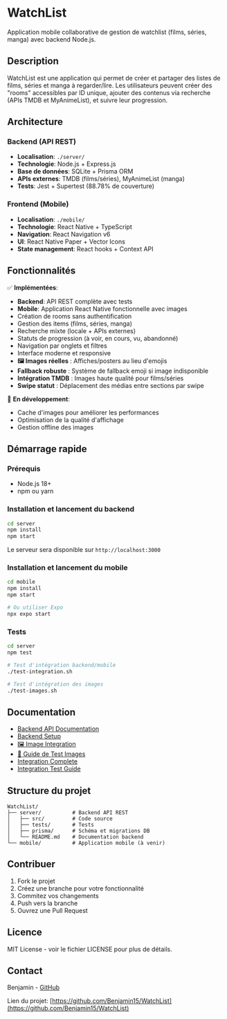 # WatchList

Application mobile collaborative de gestion de watchlist (films, séries, manga) avec backend Node.js.

## Description

WatchList est une application qui permet de créer et partager des listes de films, séries et manga à regarder/lire. Les utilisateurs peuvent créer des "rooms" accessibles par ID unique, ajouter des contenus via recherche (APIs TMDB et MyAnimeList), et suivre leur progression.

## Architecture

### Backend (API REST)
- **Localisation**: `./server/`
- **Technologie**: Node.js + Express.js
- **Base de données**: SQLite + Prisma ORM
- **APIs externes**: TMDB (films/séries), MyAnimeList (manga)
- **Tests**: Jest + Supertest (88.78% de couverture)

### Frontend (Mobile)
- **Localisation**: `./mobile/`
- **Technologie**: React Native + TypeScript
- **Navigation**: React Navigation v6
- **UI**: React Native Paper + Vector Icons
- **State management**: React hooks + Context API

## Fonctionnalités

✅ **Implémentées**:
- **Backend**: API REST complète avec tests
- **Mobile**: Application React Native fonctionnelle avec images
- Création de rooms sans authentification
- Gestion des items (films, séries, manga)
- Recherche mixte (locale + APIs externes)
- Statuts de progression (à voir, en cours, vu, abandonné)
- Navigation par onglets et filtres
- Interface moderne et responsive
- **🖼️ Images réelles** : Affiches/posters au lieu d'emojis
- **Fallback robuste** : Système de fallback emoji si image indisponible
- **Intégration TMDB** : Images haute qualité pour films/séries
- **Swipe statut** : Déplacement des médias entre sections par swipe

🔄 **En développement**:
- Cache d'images pour améliorer les performances
- Optimisation de la qualité d'affichage
- Gestion offline des images

## Démarrage rapide

### Prérequis
- Node.js 18+
- npm ou yarn

### Installation et lancement du backend
```bash
cd server
npm install
npm start
```

Le serveur sera disponible sur `http://localhost:3000`

### Installation et lancement du mobile
```bash
cd mobile
npm install
npm start

# Ou utiliser Expo
npx expo start
```

### Tests
```bash
cd server
npm test

# Test d'intégration backend/mobile
./test-integration.sh

# Test d'intégration des images
./test-images.sh
```

## Documentation

- [Backend API Documentation](./server/API.md)
- [Backend Setup](./server/README.md)
- [🖼️ Image Integration](./IMAGE_INTEGRATION.md)
- [📱 Guide de Test Images](./GUIDE_TEST_IMAGES.md)
- [Integration Complete](./INTEGRATION_COMPLETE.md)
- [Integration Test Guide](./INTEGRATION_TEST_GUIDE.md)

## Structure du projet

```
WatchList/
├── server/          # Backend API REST
│   ├── src/         # Code source
│   ├── tests/       # Tests
│   ├── prisma/      # Schéma et migrations DB
│   └── README.md    # Documentation backend
└── mobile/          # Application mobile (à venir)
```

## Contribuer

1. Fork le projet
2. Créez une branche pour votre fonctionnalité
3. Commitez vos changements
4. Push vers la branche
5. Ouvrez une Pull Request

## Licence

MIT License - voir le fichier LICENSE pour plus de détails.

## Contact

Benjamin - [GitHub](https://github.com/Benjamin15)

Lien du projet: [https://github.com/Benjamin15/WatchList](https://github.com/Benjamin15/WatchList)
